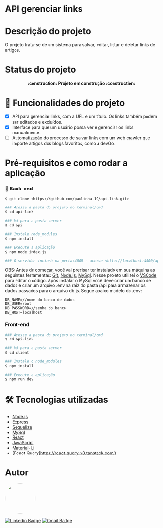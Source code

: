 <h1>API gerenciar links</h1>

Descrição do projeto
=================
<p>O projeto trata-se de um sistema para salvar, editar, listar e deletar links de artigos.</p>

Status do projeto
=================
<h4 align="center"> 
    :construction:  Projeto em construção  :construction:
</h4>

# :hammer: Funcionalidades do projeto
- [x] API para gerenciar links, com a URL e um título. Os links também podem ser editados e excluídos.
- [x] Interface para que um usuário possa ver e gerenciar os links manualmente. 
- [ ] Automatização do processo de salvar links com um web crawler que importe artigos dos blogs favoritos, como a devGo.

Pré-requisitos e como rodar a aplicação
=================

### 🎲 Back-end
```bash
$ git clone <https://github.com/paulinha-19/api-link.git>

### Acesse a pasta do projeto no terminal/cmd
$ cd api-link

### Vá para a pasta server
$ cd api

### Instale node_modules
$ npm install

### Execute a aplicação
$ npm node index.js

### O servidor inciará na porta:4000 - acesse <http://localhost:4000/api/links/>
```
OBS: Antes de começar, você vai precisar ter instalado em sua máquina as seguintes ferramentas: [Git](https://git-scm.com), [Node.js](https://nodejs.org/en/), [MySql](https://dev.mysql.com/downloads/windows/installer/8.0.html). Nesse projeto utilizei o [VSCode](https://code.visualstudio.com/) para editar o código.
Após instalar o MySql você deve criar um banco de dados e criar um arquivo .env na raiz do pasta /api para armazenar os dados passados para o arquivo db.js. Segue abaixo modelo do .env:

```
DB_NAME=//nome do banco de dados
DB_USER=root
DB_PASSWORD=//senha do banco
DB_HOST=localhost
```

### Front-end
```bash
### Acesse a pasta do projeto no terminal/cmd
$ cd api-link

### Vá para a pasta server
$ cd client

### Instale o node_modules
$ npm install

### Execute a aplicação
$ npm run dev
```

🛠 Tecnologias utilizadas
=================
- [Node.js](https://nodejs.org/en/)
- [Express](https://expressjs.com/)
- [Sequelize](https://sequelize.org/)
- [MySql](https://www.mysql.com/)
- [React](https://pt-br.reactjs.org/)
- [JavaScript](https://developer.mozilla.org/pt-BR/docs/Web/JavaScript)
- [Material-Ui](https://mui.com/)
- [React Query]https://react-query-v3.tanstack.com/)

Autor
=================
 <img style="border-radius: 50%;" src="https://user-images.githubusercontent.com/32405554/218635417-51dbfd99-1047-4f02-94ca-1a9d2c81ea41.jpg" width="100px;" alt=""/>
 <br />

[![Linkedin Badge](https://img.shields.io/badge/-Paula-blue?style=flat-square&logo=Linkedin&logoColor=white&link=https://www.linkedin.com/in/paulaso/)](https://www.linkedin.com/in/paulaso/) 
[![Gmail Badge](https://img.shields.io/badge/-paulafabianasoares@gmail.com-c14438?style=flat-square&logo=Gmail&logoColor=white&link=mailto:paulafabianasoares@gmail.com)](mailto:paulafabianasoares@gmail.com)

